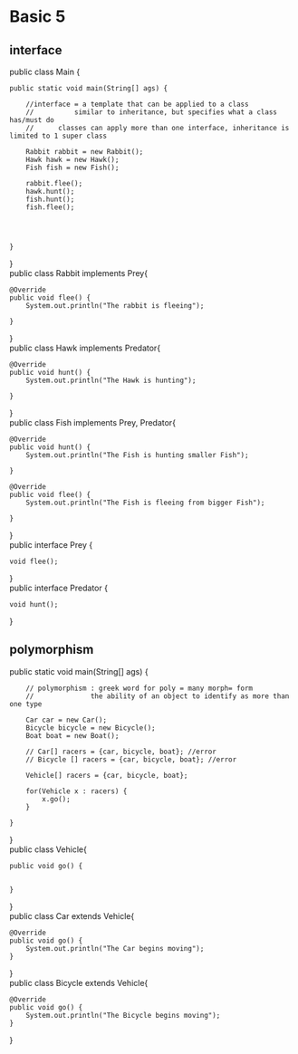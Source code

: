 # Basic 5
## interface
public class Main {

	public static void main(String[] ags) {
		
		//interface = a template that can be applied to a class
		//			similar to inheritance, but specifies what a class has/must do
		// 		classes can apply more than one interface, inheritance is limited to 1 super class
		
		Rabbit rabbit = new Rabbit();
		Hawk hawk = new Hawk();
		Fish fish = new Fish();
		
		rabbit.flee();
		hawk.hunt();
		fish.hunt();
		fish.flee();
		

		
		
	}
}   
public class Rabbit implements Prey{

	@Override
	public void flee() {
		System.out.println("The rabbit is fleeing");
		
	}

}   
public  class Hawk implements Predator{

	@Override
	public void hunt() {
		System.out.println("The Hawk is hunting");
		
	} 
	

}   
public class Fish implements Prey, Predator{

	@Override
	public void hunt() {
		System.out.println("The Fish is hunting smaller Fish");
		
	}

	@Override
	public void flee() {
		System.out.println("The Fish is fleeing from bigger Fish");
		
	}

}   
public interface Prey {

	void flee();

}   
public interface Predator {
	
	void hunt();

}   
## polymorphism
public static void main(String[] ags) {
		
		// polymorphism : greek word for poly = many morph= form
		// 				the ability of an object to identify as more than one type
		
		Car car = new Car();
		Bicycle bicycle = new Bicycle();
		Boat boat = new Boat();
		
		// Car[] racers = {car, bicycle, boat}; //error
		// Bicycle [] racers = {car, bicycle, boat}; //error
		
		Vehicle[] racers = {car, bicycle, boat};
		
		for(Vehicle x : racers) {
			x.go();
		}
		
	}
}   
public class Vehicle{

	public void go() {
		
		
	}

	
}   
public  class Car extends Vehicle{

	@Override
	public void go() {
		System.out.println("The Car begins moving");
	}
}   
public class Bicycle extends Vehicle{

	@Override
	public void go() {
		System.out.println("The Bicycle begins moving");
	}

}   

